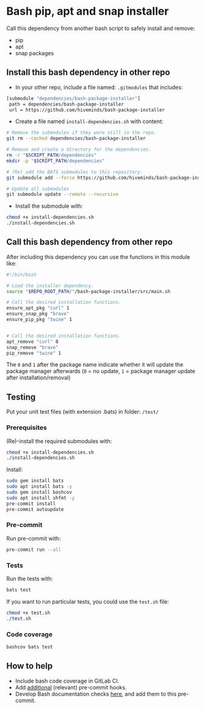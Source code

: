 # Bash pip, apt and snap installer

Call this dependency from another bash script to safely install and remove:

- pip
- apt
- snap
  packages

## Install this bash dependency in other repo

- In your other repo, include a file named: `.gitmodules` that includes:

```sh
[submodule "dependencies/bash-package-installer"]
 path = dependencies/bash-package-installer
 url = https://github.com/hiveminds/bash-package-installer
```

- Create a file named `install-dependencies.sh` with content:

```sh
# Remove the submodules if they were still in the repo.
git rm --cached dependencies/bash-package-installer

# Remove and create a directory for the dependencies.
rm -r "$SCRIPT_PATH/dependencies"
mkdir -p "$SCRIPT_PATH/dependencies"

# (Re) add the BATS submodules to this repository.
git submodule add --force https://github.com/hiveminds/bash-package-installer dependencies/bash-package-installer

# Update all submodules
git submodule update --remote --recursive
```

- Install the submodule with:

```sh
chmod +x install-dependencies.sh
./install-dependencies.sh
```

## Call this bash dependency from other repo

After including this dependency you can use the functions in this module like:

```sh
#!/bin/bash

# Load the installer dependency.
source "$REPO_ROOT_PATH/"/bash-package-installer/src/main.sh

# Call the desired installation functions.
ensure_apt_pkg "curl" 1
ensure_snap_pkg "brave"
ensure_pip_pkg "twine" 1


# Call the desired installation functions.
apt_remove "curl" 0
snap_remove "brave"
pip_remove "twine" 1
```

The `0` and `1` after the package name indicate whether it will update the
package manager afterwards (`0` = no update, `1` = package manager update after
installation/removal)

## Testing

Put your unit test files (with extension .bats) in folder: `/test/`

### Prerequisites

(Re)-install the required submodules with:

```sh
chmod +x install-dependencies.sh
./install-dependencies.sh
```

Install:

```sh
sudo gem install bats
sudo apt install bats -y
sudo gem install bashcov
sudo apt install shfmt -y
pre-commit install
pre-commit autoupdate
```

### Pre-commit

Run pre-commit with:

```sh
pre-commit run --all
```

### Tests

Run the tests with:

```sh
bats test
```

If you want to run particular tests, you could use the `test.sh` file:

```sh
chmod +x test.sh
./test.sh
```

### Code coverage

```sh
bashcov bats test
```

## How to help

- Include bash code coverage in GitLab CI.
- Add [additional](https://pre-commit.com/hooks.html) (relevant) pre-commit hooks.
- Develop Bash documentation checks
  [here](https://github.com/TruCol/checkstyle-for-bash), and add them to this
  pre-commit.
